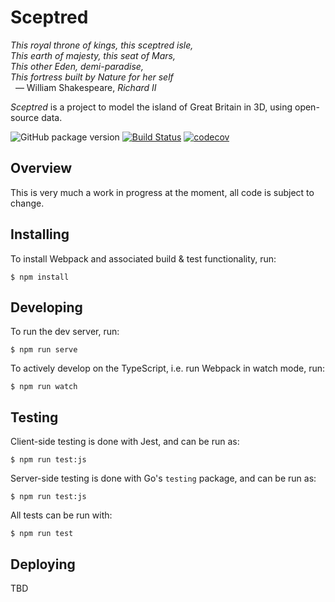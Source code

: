 # Sceptred

_This royal throne of kings, this sceptred isle,_<br>
_This earth of majesty, this seat of Mars,_<br>
_This other Eden, demi-paradise,_<br>
_This fortress built by Nature for her self_<br>
&nbsp;&nbsp;— William Shakespeare, _Richard II_

_Sceptred_ is a project to model the island of Great Britain in 3D, using open-source data.

![GitHub package version](https://img.shields.io/github/package-json/v/qwghlm/sceptred.svg)
[![Build Status](https://travis-ci.org/qwghlm/sceptred.svg?branch=master)](https://travis-ci.org/qwghlm/sceptred)
[![codecov](https://codecov.io/gh/qwghlm/sceptred/branch/master/graph/badge.svg)](https://codecov.io/gh/qwghlm/sceptred)

## Overview

This is very much a work in progress at the moment, all code is subject to change.

## Installing

To install Webpack and associated build & test functionality, run:

    $ npm install

## Developing

To run the dev server, run:

    $ npm run serve

To actively develop on the TypeScript, i.e. run Webpack in watch mode, run:

    $ npm run watch

## Testing

Client-side testing is done with Jest, and can be run as:

    $ npm run test:js

Server-side testing is done with Go's `testing` package, and can be run as:

    $ npm run test:js

All tests can be run with:

    $ npm run test

## Deploying

TBD
